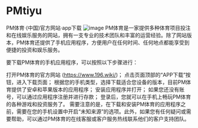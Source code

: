 # PMtiyu
PM体育·(中国)官方网站·app下载
![image](https://user-images.githubusercontent.com/132263395/235573171-82c2fb65-246e-4584-81f9-bfe348585205.png)
PM体育是一家提供多种体育项目投注和在线娱乐服务的网站，拥有一支专业的技术团队和丰富的运营经验。除了网站版本，PM体育还提供了手机应用程序，方便用户在任何时间、任何地点都能享受到便捷的投资和娱乐服务。

要下载PM体育的手机应用程序，可以按照以下步骤进行：

打开PM体育的官方网站 (https://www.196.wiki/)；
点击页面顶部的“APP下载”按钮，进入下载页面；
根据您的手机类型，选择下载适合您设备的版本，目前PM体育提供了安卓和苹果版本的应用程序；
安装应用程序并打开；
如果您还没有账号，可以通过应用程序注册并进行存款；
登录后，您就可以在手机上畅玩PM体育的各种游戏和投资服务了。
需要注意的是，在下载和安装PM体育的应用程序之前，需要在您的手机设置中开启“未知来源”的选项。此外，如果您有任何疑问或需要帮助，可以通过PM体育的在线客服或客户服务热线联系他们的客户支持团队。
